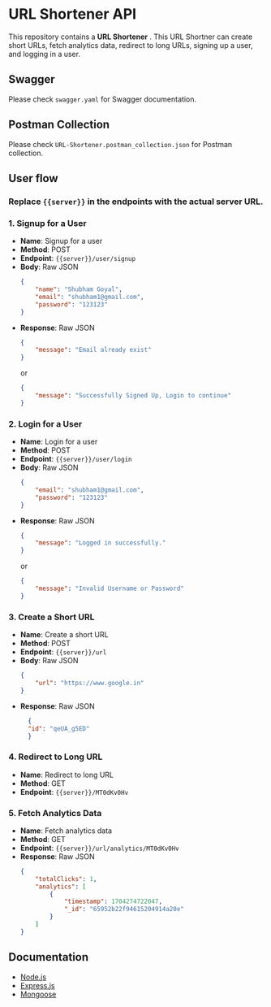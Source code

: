 # URL Shortener API

This repository contains a **URL Shortener** . This URL Shortner can create short URLs, fetch analytics data, redirect to long URLs, signing up a user, and logging in a user.

## Swagger
Please check `swagger.yaml` for Swagger documentation.

## Postman Collection
Please check `URL-Shortener.postman_collection.json` for Postman collection.


## User flow

### Replace `{{server}}` in the endpoints with the actual server URL.

### 1. Signup for a User

- **Name**: Signup for a user
- **Method**: POST
- **Endpoint**: `{{server}}/user/signup`
- **Body**: Raw JSON
  ```json
  {
      "name": "Shubham Goyal",
      "email": "shubham1@gmail.com",
      "password": "123123"
  }
  ```
- **Response**: Raw JSON
    ```json
    {
        "message": "Email already exist"
    }
    ```
    or
    ```json
    {
        "message": "Successfully Signed Up, Login to continue"
    }
    ```

### 2. Login for a User

- **Name**: Login for a user
- **Method**: POST
- **Endpoint**: `{{server}}/user/login`
- **Body**: Raw JSON
  ```json
  {
      "email": "shubham1@gmail.com",
      "password": "123123"
  }
  ```
- **Response**: Raw JSON
    ```json
    {
        "message": "Logged in successfully."
    }
    ```
    or
    ```json
    {
        "message": "Invalid Username or Password"
    }
    ```

### 3. Create a Short URL

- **Name**: Create a short URL
- **Method**: POST
- **Endpoint**: `{{server}}/url`
- **Body**: Raw JSON
  ```json
  {
      "url": "https://www.google.in"
  }
  ```
- **Response**: Raw JSON
  ```json
    {
    "id": "qeUA_g5ED"
    }
  ```


### 4. Redirect to Long URL

- **Name**: Redirect to long URL
- **Method**: GET
- **Endpoint**: `{{server}}/MT0dKv0Hv`


### 5. Fetch Analytics Data

- **Name**: Fetch analytics data
- **Method**: GET
- **Endpoint**: `{{server}}/url/analytics/MT0dKv0Hv`
- **Response**: Raw JSON
    ```json
    {
        "totalClicks": 1,
        "analytics": [
            {
                "timestamp": 1704274722047,
                "_id": "65952b22f94615204914a20e"
            }
        ]
    }
    ```


## Documentation

- [Node.js](https://nodejs.org/en/docs/) 
- [Express.js](https://expressjs.com/)
- [Mongoose](https://mongoosejs.com/docs/guide.html)